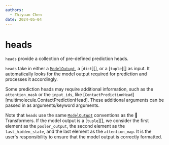 ```yaml
---
authors:
  - Zhiyuan Chen
date: 2024-05-04
---
```


# heads

`heads` provide a collection of pre-defined prediction heads.

`heads` take in either a [`ModelOutupt`](https://huggingface.co/docs/transformers/en/main_classes/output), a [`dict`][], or a [`tuple`][] as input.
It automatically looks for the model output required for prediction and processes it accordingly.

Some prediction heads may require additional information, such as the `attention_mask` or the `input_ids`, like [`ContactPredictionHead`][multimolecule.ContactPredictionHead].
These additional arguments can be passed in as arguments/keyword arguments.

Note that `heads` use the same [`ModelOutupt`](https://huggingface.co/docs/transformers/en/main_classes/output) conventions as the 🤗 Transformers.
If the model output is a [`tuple`][], we consider the first element as the `pooler_output`, the second element as the `last_hidden_state`, and the last element as the `attention_map`.
It is the user's responsibility to ensure that the model output is correctly formatted.
